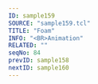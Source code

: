 ```yaml
---
ID: sample159
SOURCE: "sample159.tcl"
TITLE: "Foam"
INFO: "<BR>Animation"
RELATED: ""
seqNo: 84
prevID: sample158
nextID: sample160
---
```

